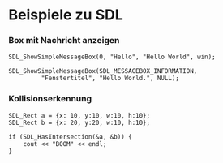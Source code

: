 
# Beispiele zu SDL

### Box mit Nachricht anzeigen

	SDL_ShowSimpleMessageBox(0, "Hello", "Hello World", win);
    
    SDL_ShowSimpleMessageBox(SDL_MESSAGEBOX_INFORMATION,
             "Fenstertitel", "Hello World.", NULL);

### Kollisionserkennung

    SDL_Rect a = {x: 10, y:10, w:10, h:10};
    SDL_Rect b = {x: 20, y:20, w:10, h:10};

    if (SDL_HasIntersection(&a, &b)) {
        cout << "BOOM" << endl;
    }
